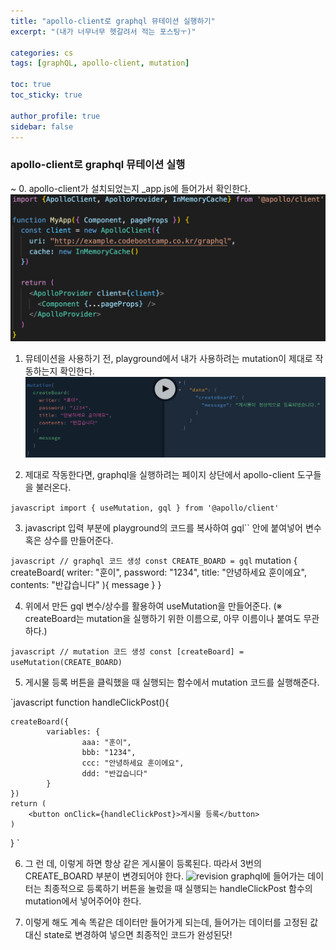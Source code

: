 ```yaml
---
title: "apollo-client로 graphql 뮤테이션 실행하기"
excerpt: "(내가 너무너무 헷갈려서 적는 포스팅ㅜ)"

categories: cs
tags: [graphQL, apollo-client, mutation]

toc: true
toc_sticky: true

author_profile: true
sidebar: false
---
```



### apollo-client로 graphql 뮤테이션 실행
~
0. apollo-client가 설치되었는지 _app.js에 들어가서 확인한다.
![apollo_client](../assets/images/use_mutation/apollo-client.png)

1. 뮤테이션을 사용하기 전, playground에서 내가 사용하려는 mutation이 제대로 작동하는지 확인한다.
![playground](../assets/images/use_mutation/playground.png)

2. 제대로 작동한다면, graphql을 실행하려는 페이지 상단에서 apollo-client 도구들을 불러온다.

`javascript
import { useMutation, gql } from '@apollo/client'
`

3. javascript 입력 부분에 playground의 코드를 복사하여 gql`` 안에 붙여넣어 변수 혹은 상수를 만들어준다.

`javascript
// graphql 코드 생성
const CREATE_BOARD = gql`
	mutation {
		createBoard(
			writer: "훈이",
			password: "1234",
			title: "안녕하세요 훈이에요",
			contents: "반갑습니다"
		){
			message
		}
	}
`
`

4. 위에서 만든 gql 변수/상수를 활용하여 useMutation을 만들어준다. (※ createBoard는 mutation을 실행하기 위한 이름으로, 아무 이름이나 붙여도 무관하다.)

`javascript
// mutation 코드 생성
const [createBoard] = useMutation(CREATE_BOARD)
`

5. 게시물 등록 버튼을 클릭했을 때 실행되는 함수에서 mutation 코드를 실행해준다.

`javascript
function handleClickPost(){

	createBoard({
			variables: {
					aaa: "훈이",
					bbb: "1234",
					ccc: "안녕하세요 훈이에요",
					ddd: "반갑습니다"
			}
	})
	return (
		<button onClick={handleClickPost}>게시물 등록</button>
	)
}
`

6. 그 런 데, 이렇게 하면 항상 같은 게시물이 등록된다. 따라서 3번의 CREATE_BOARD 부분이 변경되어야 한다.
![revision]('../../../assets/images/use_mutation/revision.png')
graphql에 들어가는 데이터는 최종적으로 등록하기 버튼을 눌렀을 때 실행되는 handleClickPost 함수의 mutation에서 넣어주어야 한다.

7. 이렇게 해도 계속 똑같은 데이터만 들어가게 되는데, 들어가는 데이터를 고정된 값 대신 state로 변경하여 넣으면 최종적인 코드가 완성된닷!